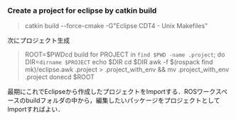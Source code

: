 ### Create a project for eclipse by catkin build 

> catkin build  --force-cmake -G"Eclipse CDT4 - Unix Makefiles"

次にプロジェクト生成

> ROOT=$PWDcd build
> for PROJECT in `find $PWD -name .project`; do
>    DIR=`dirname $PROJECT`
>    echo $DIR
>    cd $DIR
>    awk -f $(rospack find mk)/eclipse.awk .project > .project_with_env && mv .project_with_env .project
>donecd $ROOT


最期にこれでEclipseから作成したプロジェクトをImportする．ROSワークスペースのbuildフォルダの中から，編集したいパッケージをプロジェクトとしてImportすればよい．

